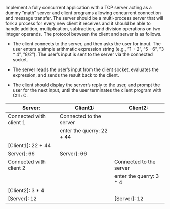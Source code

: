Implement a fully concurrent application with a TCP server acting as a dummy ”math” server
and client programs allowing concurrent connection and message transfer. The server should be a
multi-process server that will fork a process for every new client it receives and it should be able
to handle addition, multiplication, subtraction, and division operations on two integer operands.
The protocol between the client and server is as follows.

- The client connects to the server, and then asks the user for input. The user enters a simple
arithmatic expression string (e.g., ”1 + 2”, ”5 - 6”, ”3 * 4”, ”8/2”). The user’s input is sent
to the server via the connected socket.

- The server reads the user’s input from the client socket, evaluates the expression, and sends
the result back to the client.

- The client should display the server’s reply to the user, and prompt the user for the next
input, until the user terminates the client program with Ctrl+C.

| Server:                 | Client1:                  | Client2:                |
|-------------------------|---------------------------|-------------------------|
| Connected with client 1 | Connected to the server   |                         |
|                         | enter the querry: 22 + 44 |                         |
| [Client1]: 22 + 44      |                           |                         |
| Server]: 66             | Server]: 66               |                         |
| Connected with client 2 |                           | Connected to the server |
|                         |                           | enter the querry: 3 * 4 |
| [Client2]: 3 * 4        |                           |                         |
| [Server]: 12            |                           | [Server]: 12            |

